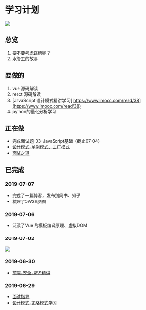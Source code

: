 # 学习计划

![](https://ws1.sinaimg.cn/large/006tNc79gy1g4j22bixh7j30fu096jro.jpg)

## 总览

1. 要不要考虑跳槽呢？
2. 水管工的故事

## 要做的

1. vue 源码解读
2. react 源码解读
3. [JavaScript 设计模式精讲学习](https://www.imooc.com/read/38](https://www.imooc.com/read/38)
4. python的量化分析学习

## 正在做

- 完成面试题-03-JavaScript基础（截止07-04）
- [设计模式-单例模式、工厂模式](https://www.imooc.com/read/38/article/481)
- [面试之道](https://juejin.im/book/5bdc715fe51d454e755f75ef/section/5c024ecbf265da616a476638)

## 已完成

### 2019-07-07

- 完成了一篇博客，发布到简书、知乎
- 梳理了5W2H脑图

### 2019-07-06

- 泛读了Vue 的模板编译原理、虚拟DOM 

### 2019-07-02

![](https://ws2.sinaimg.cn/large/006tNc79gy1g4m870crcqj30qw6tj1kx.jpg)

### 2019-06-30

- [前端-安全-XSS精讲]([https://github.com/meiminjun/documents/blob/master/%E6%94%B6%E9%9B%86%E7%AE%B1/%E5%AE%89%E5%85%A8-XSS.md](https://github.com/meiminjun/documents/blob/master/%E6%94%B6%E9%9B%86%E7%AE%B1/%E5%AE%89%E5%85%A8-XSS.md))

### 2019-06-29

-   [面试指导]([https://github.com/meiminjun/documents/blob/master/%E5%89%8D%E7%AB%AF/%E9%9D%A2%E8%AF%95/01.md](https://github.com/meiminjun/documents/blob/master/%E5%89%8D%E7%AB%AF/%E9%9D%A2%E8%AF%95/01.md))
- [设计模式-策略模式学习]([https://www.imooc.com/read/38/article/494](https://www.imooc.com/read/38/article/494))
